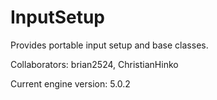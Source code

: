 # InputSetup
Provides portable input setup and base classes.

Collaborators: brian2524, ChristianHinko

Current engine version: 5.0.2

